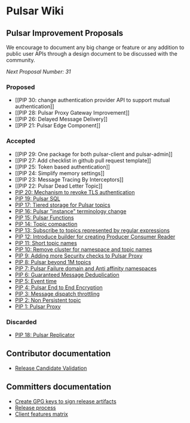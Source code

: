 # Pulsar Wiki


## Pulsar Improvement Proposals

We encourage to document any big change or feature or any addition to public user APIs through a design document to be discussed with the community.

*Next Proposal Number: 31*

### Proposed
* [[PIP 30: change authentication provider API to support mutual authentication]]
* [[PIP 28: Pulsar Proxy Gateway Improvement]]
* [[PIP 26: Delayed Message Delivery]]
* [[PIP 21: Pulsar Edge Component]]

### Accepted

* [[PIP 29: One package for both pulsar-client and pulsar-admin]]
* [[PIP 27: Add checklist in github pull request template]]
* [[PIP 25: Token based authentication]]
* [[PIP 24: Simplify memory settings]]
* [[PIP 23: Message Tracing By Interceptors]]
* [[PIP 22: Pulsar Dead Letter Topic]]
* [PIP 20: Mechanism to revoke TLS authentication](https://github.com/apache/incubator-pulsar/wiki/PIP-20:-Mechanism-to-revoke-TLS-authentication)
* [PIP 19: Pulsar SQL](https://github.com/apache/incubator-pulsar/wiki/PIP-19:-Pulsar-SQL)
* [PIP 17: Tiered storage for Pulsar topics](https://github.com/apache/incubator-pulsar/wiki/PIP-17:-Tiered-storage-for-Pulsar-topics)
* [PIP 16: Pulsar "instance" terminology change](https://github.com/apache/incubator-pulsar/wiki/PIP-16:-Pulsar-%22instance%22-terminology-change)
* [PIP 15: Pulsar Functions](https://github.com/apache/incubator-pulsar/wiki/PIP-15:-Pulsar-Functions)
* [PIP 14: Topic compaction](https://github.com/apache/incubator-pulsar/wiki/PIP-14:-Topic-compaction)
* [PIP 13: Subscribe to topics represented by regular expressions](https://github.com/apache/incubator-pulsar/wiki/PIP-13:-Subscribe-to-topics-represented-by-regular-expressions)
* [PIP 12: Introduce builder for creating Producer Consumer Reader](https://github.com/apache/incubator-pulsar/wiki/PIP-12:-Introduce-builder-for-creating-Producer-Consumer-Reader)
* [PIP 11: Short topic names](https://github.com/apache/incubator-pulsar/wiki/PIP-11:-Short-topic-names)
* [PIP 10: Remove cluster for namespace and topic names](https://github.com/apache/incubator-pulsar/wiki/PIP-10:-Remove-cluster-for-namespace-and-topic-names)
* [PIP 9: Adding more Security checks to Pulsar Proxy](https://github.com/apache/incubator-pulsar/wiki/PIP-9:-Adding-more-Security-checks-to-Pulsar-Proxy)
* [PIP 8: Pulsar beyond 1M topics](https://github.com/apache/incubator-pulsar/wiki/PIP-8:-Pulsar-beyond-1M-topics)
* [PIP 7: Pulsar Failure domain and Anti affinity namespaces](https://github.com/apache/incubator-pulsar/wiki/PIP-7:-Pulsar-Failure-domain-and-Anti-affinity-namespaces)
* [PIP 6: Guaranteed Message Deduplication](https://github.com/apache/incubator-pulsar/wiki/PIP-6:-Guaranteed-Message-Deduplication)
* [PIP 5: Event time](https://github.com/apache/incubator-pulsar/wiki/PIP-5:-Event-time)
* [PIP 4: Pulsar End to End Encryption](https://github.com/apache/incubator-pulsar/wiki/PIP-4:-Pulsar-End-to-End-Encryption)
* [PIP 3: Message dispatch throttling](https://github.com/apache/incubator-pulsar/wiki/PIP-3:-Message-dispatch-throttling)
* [PIP 2: Non Persistent topic](https://github.com/apache/incubator-pulsar/wiki/PIP-2:-Non-Persistent-topic)
* [PIP 1: Pulsar Proxy](https://github.com/apache/incubator-pulsar/wiki/PIP-1:-Pulsar-Proxy)

### Discarded

* [PIP 18: Pulsar Replicator](https://github.com/apache/incubator-pulsar/wiki/PIP-18:-Pulsar-Replicator)

## Contributor documentation

 * [Release Candidate Validation](https://github.com/apache/incubator-pulsar/wiki/Release-Candidate-Validation)

## Committers documentation

 * [Create GPG keys to sign release artifacts](https://github.com/apache/incubator-pulsar/wiki/Create-GPG-keys-to-sign-release-artifacts)
 * [Release process](https://github.com/apache/incubator-pulsar/wiki/Release-process)
 * [Client features matrix](https://github.com/apache/incubator-pulsar/wiki/Client-Features-Matrix)
